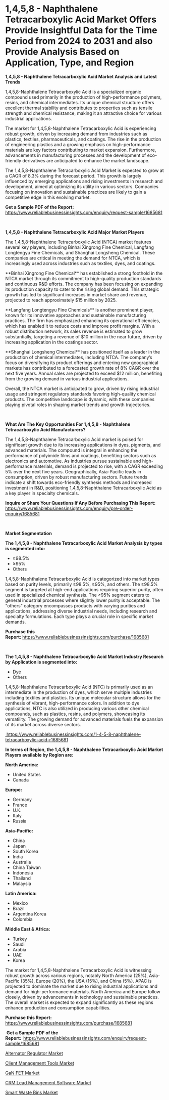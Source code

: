 <p><h1>1,4,5,8 - Naphthalene Tetracarboxylic Acid Market Offers Provide Insightful Data for the Time Period from 2024 to 2031 and also Provide Analysis Based on Application, Type, and Region</h1></p><p><strong>1,4,5,8 - Naphthalene Tetracarboxylic Acid Market Analysis and Latest Trends</strong></p>
<p><p>1,4,5,8-Naphthalene Tetracarboxylic Acid is a specialized organic compound used primarily in the production of high-performance polymers, resins, and chemical intermediates. Its unique chemical structure offers excellent thermal stability and contributes to properties such as tensile strength and chemical resistance, making it an attractive choice for various industrial applications.</p><p>The market for 1,4,5,8-Naphthalene Tetracarboxylic Acid is experiencing robust growth, driven by increasing demand from industries such as plastics, textiles, pharmaceuticals, and coatings. The rise in the production of engineering plastics and a growing emphasis on high-performance materials are key factors contributing to market expansion. Furthermore, advancements in manufacturing processes and the development of eco-friendly derivatives are anticipated to enhance the market landscape.</p><p>The 1,4,5,8-Naphthalene Tetracarboxylic Acid Market is expected to grow at a CAGR of 8.3% during the forecast period. This growth is largely influenced by emerging applications and rising investments in research and development, aimed at optimizing its utility in various sectors. Companies focusing on innovation and sustainable practices are likely to gain a competitive edge in this evolving market.</p></p>
<p><strong>Get a Sample PDF of the Report:&nbsp;</strong> <a href="https://www.reliablebusinessinsights.com/enquiry/request-sample/1685681?utm_campaign=1091&utm_medium=2&utm_source=Github&utm_content=ia&utm_term=06102024&utm_id=1458-naphthalene-tetracarboxylic-acid">https://www.reliablebusinessinsights.com/enquiry/request-sample/1685681</a></p>
<p>&nbsp;</p>
<p><strong>1,4,5,8 - Naphthalene Tetracarboxylic Acid Major Market Players</strong></p>
<p><p>The 1,4,5,8-Naphthalene Tetracarboxylic Acid (NTCA) market features several key players, including Binhai Xingrong Fine Chemical, Langfang Longtengyu Fine Chemicals, and Shanghai Longsheng Chemical. These companies are critical in meeting the demand for NTCA, which is increasingly used across industries such as textiles, dyes, and coatings.</p><p>**Binhai Xingrong Fine Chemical** has established a strong foothold in the NTCA market through its commitment to high-quality production standards and continuous R&D efforts. The company has been focusing on expanding its production capacity to cater to the rising global demand. This strategic growth has led to significant increases in market share and revenue, projected to reach approximately $15 million by 2025.</p><p>**Langfang Longtengyu Fine Chemicals** is another prominent player, known for its innovative approaches and sustainable manufacturing practices. The firm has emphasized enhancing its operational efficiencies, which has enabled it to reduce costs and improve profit margins. With a robust distribution network, its sales revenue is estimated to grow substantially, targeting a revenue of $10 million in the near future, driven by increasing application in the coatings sector.</p><p>**Shanghai Longsheng Chemical** has positioned itself as a leader in the production of chemical intermediates, including NTCA. The company’s focus on diversifying its product offerings and entering new geographical markets has contributed to a forecasted growth rate of 8% CAGR over the next five years. Annual sales are projected to exceed $12 million, benefiting from the growing demand in various industrial applications.</p><p>Overall, the NTCA market is anticipated to grow, driven by rising industrial usage and stringent regulatory standards favoring high-quality chemical products. The competitive landscape is dynamic, with these companies playing pivotal roles in shaping market trends and growth trajectories.</p></p>
<p>&nbsp;</p>
<p><strong>What Are The Key Opportunities For 1,4,5,8 - Naphthalene Tetracarboxylic Acid Manufacturers?</strong></p>
<p><p>The 1,4,5,8-Naphthalene Tetracarboxylic Acid market is poised for significant growth due to its increasing applications in dyes, pigments, and advanced materials. The compound is integral in enhancing the performance of polyimide films and coatings, benefiting sectors such as electronics and automotive. As industries pursue sustainable and high-performance materials, demand is projected to rise, with a CAGR exceeding 5% over the next five years. Geographically, Asia-Pacific leads in consumption, driven by robust manufacturing sectors. Future trends indicate a shift towards eco-friendly synthesis methods and increased investment in R&D, positioning 1,4,5,8-Naphthalene Tetracarboxylic Acid as a key player in specialty chemicals.</p></p>
<p><strong>Inquire or Share Your Questions If Any Before Purchasing This Report:</strong> <a href="https://www.reliablebusinessinsights.com/enquiry/pre-order-enquiry/1685681?utm_campaign=1091&utm_medium=2&utm_source=Github&utm_content=ia&utm_term=06102024&utm_id=1458-naphthalene-tetracarboxylic-acid">https://www.reliablebusinessinsights.com/enquiry/pre-order-enquiry/1685681</a></p>
<p>&nbsp;</p>
<p><strong>Market Segmentation</strong></p>
<p><strong>The 1,4,5,8 - Naphthalene Tetracarboxylic Acid Market Analysis by types is segmented into:</strong></p>
<p><ul><li>≥98.5%</li><li>≥95%</li><li>Others</li></ul></p>
<p><p>1,4,5,8-Naphthalene Tetracarboxylic Acid is categorized into market types based on purity levels, primarily ≥98.5%, ≥95%, and others. The ≥98.5% segment is targeted at high-end applications requiring superior purity, often used in specialized chemical synthesis. The ≥95% segment caters to general industrial processes where slightly lower purity is acceptable. The "others" category encompasses products with varying purities and applications, addressing diverse industrial needs, including research and specialty formulations. Each type plays a crucial role in specific market demands.</p></p>
<p><strong>Purchase this Report:&nbsp;</strong><a href="https://www.reliablebusinessinsights.com/purchase/1685681?utm_campaign=1091&utm_medium=2&utm_source=Github&utm_content=ia&utm_term=06102024&utm_id=1458-naphthalene-tetracarboxylic-acid">https://www.reliablebusinessinsights.com/purchase/1685681</a></p>
<p>&nbsp;</p>
<p><strong>The 1,4,5,8 - Naphthalene Tetracarboxylic Acid Market Industry Research by Application is segmented into:</strong></p>
<p><ul><li>Dye</li><li>Others</li></ul></p>
<p><p>1,4,5,8-Naphthalene Tetracarboxylic Acid (NTC) is primarily used as an intermediate in the production of dyes, which serve multiple industries including textiles and plastics. Its unique molecular structure allows for the synthesis of vibrant, high-performance colors. In addition to dye applications, NTC is also utilized in producing various other chemical compounds, such as plastics, resins, and polymers, showcasing its versatility. The growing demand for advanced materials fuels the expansion of its market across diverse sectors.</p></p>
<p><a href="https://www.reliablebusinessinsights.com/1-4-5-8-naphthalene-tetracarboxylic-acid-r1685681?utm_campaign=1091&utm_medium=2&utm_source=Github&utm_content=ia&utm_term=06102024&utm_id=1458-naphthalene-tetracarboxylic-acid">&nbsp;https://www.reliablebusinessinsights.com/1-4-5-8-naphthalene-tetracarboxylic-acid-r1685681</a></p>
<p><strong>In terms of Region, the 1,4,5,8 - Naphthalene Tetracarboxylic Acid Market Players available by Region are:</strong></p>
<p>
    <p> <strong> North America: </strong>
        <ul>
            <li>United States</li>
            <li>Canada</li>
        </ul>
        </p> 
    <p> <strong> Europe: </strong>
        <ul>
            <li>Germany</li>
            <li>France</li>
            <li>U.K.</li>
            <li>Italy</li>
            <li>Russia</li>
        </ul>
        </p> 
    <p> <strong> Asia-Pacific: </strong>
        <ul>
            <li>China</li>
            <li>Japan</li>
            <li>South Korea</li>
            <li>India</li>
            <li>Australia</li>
            <li>China Taiwan</li>
            <li>Indonesia</li>
            <li>Thailand</li>
            <li>Malaysia</li>
        </ul>
        </p> 
    <p> <strong> Latin America: </strong>
        <ul>
            <li>Mexico</li>
            <li>Brazil</li>
            <li>Argentina Korea</li>
            <li>Colombia</li>
        </ul>
        </p> 
    <p> <strong> Middle East & Africa: </strong>
        <ul>
            <li>Turkey</li>
            <li>Saudi</li>
            <li>Arabia</li>
            <li>UAE</li>
            <li>Korea</li>
        </ul>
    </p>
    </p>
<p><p>The market for 1,4,5,8-Naphthalene Tetracarboxylic Acid is witnessing robust growth across various regions, notably North America (25%), Asia-Pacific (35%), Europe (20%), the USA (15%), and China (5%). APAC is projected to dominate the market due to rising industrial applications and demand for high-performance materials. North America and Europe follow closely, driven by advancements in technology and sustainable practices. The overall market is expected to expand significantly as these regions enhance production and consumption capabilities.</p></p>
<p><strong>Purchase this Report: </strong><a href="https://www.reliablebusinessinsights.com/purchase/1685681?utm_campaign=1091&utm_medium=2&utm_source=Github&utm_content=ia&utm_term=06102024&utm_id=1458-naphthalene-tetracarboxylic-acid">https://www.reliablebusinessinsights.com/purchase/1685681</a></p>
<p>&nbsp;<strong>Get a Sample PDF of the Report:&nbsp;&nbsp;</strong><a href="https://www.reliablebusinessinsights.com/enquiry/request-sample/1685681?utm_campaign=1091&utm_medium=2&utm_source=Github&utm_content=ia&utm_term=06102024&utm_id=1458-naphthalene-tetracarboxylic-acid">https://www.reliablebusinessinsights.com/enquiry/request-sample/1685681</a></p>
<p><strong></strong></p>
<p><p><a href="https://issuu.com/reportprime-2/docs/alternator-regulator-market-size-20_b948340ee8920f?utm_campaign=1091&utm_medium=2&utm_source=Github&utm_content=ia&utm_term=06102024&utm_id=1458-naphthalene-tetracarboxylic-acid">Alternator Regulator Market</a></p><p><a href="https://www.linkedin.com/pulse/unveiling-market-trends-global-client-management-tools-growth-qtmee?utm_campaign=1091&utm_medium=2&utm_source=Github&utm_content=ia&utm_term=06102024&utm_id=1458-naphthalene-tetracarboxylic-acid">Client Management Tools Market</a></p><p><a href="https://issuu.com/reportprime-2/docs/gan-fet-market-size-2030.pptx_366fe85f7aff5e?utm_campaign=1091&utm_medium=2&utm_source=Github&utm_content=ia&utm_term=06102024&utm_id=1458-naphthalene-tetracarboxylic-acid">GaN FET Market</a></p><p><a href="https://www.linkedin.com/pulse/global-crm-lead-management-software-industry-analysis-report-npbte?utm_campaign=1091&utm_medium=2&utm_source=Github&utm_content=ia&utm_term=06102024&utm_id=1458-naphthalene-tetracarboxylic-acid">CRM Lead Management Software Market</a></p><p><a href="https://github.com/AnamariaDemiri475/Market-Research-Report-List-1/blob/main/smart-waste-bins-market.md?utm_campaign=1091&utm_medium=2&utm_source=Github&utm_content=ia&utm_term=06102024&utm_id=1458-naphthalene-tetracarboxylic-acid">Smart Waste Bins Market</a></p></p>
